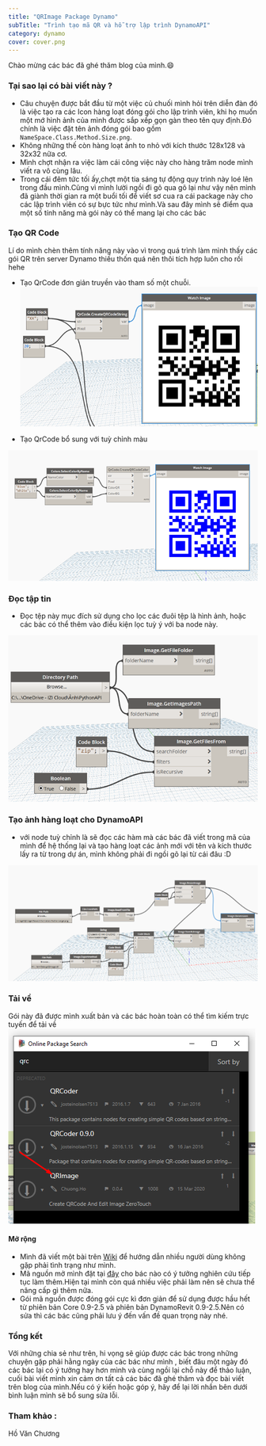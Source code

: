 ```yaml
---
title: "QRImage Package Dynamo"
subTitle: "Trình tạo mã QR và hỗ trợ lập trình DynamoAPI"
category: dynamo
cover: cover.png
---
```


Chào mừng các bác đã ghé thăm blog của mình.😄

### Tại sao lại có bài viết này ?

- Câu chuyện được bắt đầu từ một việc củ chuối mình hỏi trên diễn đàn đó là việc tạo ra các Icon hàng loạt đóng gói cho lập trình viên, khi họ muốn một mớ hình ảnh của mình được sắp xếp gọn gàn theo tên quy định.Đó chính là việc đặt tên ảnh đóng gói bao gồm `NameSpace.Class.Method.Size.png`.
- Không những thế còn hàng loạt ảnh to nhỏ với kích thước 128x128 và 32x32 nữa cơ.
- Mình chợt nhận ra việc làm cái công việc này cho hàng trăm node mình viết ra vô cùng lâu.
- Trong cái đêm tức tối ấy,chợt một tia sáng tự động quy trình này loé lên trong đầu mình.Cũng vì mình lười ngồi đi gõ qua gõ lại như vậy nên mình đã giành thời gian ra một buổi tối để viết sơ cua ra cái package này cho các lập trình viên có sự bực tức như mình.Và sau đây mình sẽ điểm qua một số tính năng mà gói này có thể mang lại cho các bác 

### Tạo QR Code

Lí do mình chèn thêm tính năng này vào vì trong quá trình làm mình thấy các gói QR trên server Dynamo thiếu thốn quá nên thôi tích hợp luôn cho rồi hehe 
- Tạo QrCode đơn giản truyền vào tham số một chuỗi.
![](pic/QrCode.png)

- Tạo QrCode bổ sung với tuỳ chỉnh màu

![](pic/QrCode001.png)

### Đọc tập tin
- Đọc tệp này mục đích sử dụng cho lọc các đuôi tệp là hình ảnh, hoặc các bác có thể thêm vào điều kiện lọc tuỳ ý với ba node này.

![](pic/QrImageFile.png)

### Tạo ảnh hàng loạt cho DynamoAPI

- với node tuỳ chỉnh là sẽ đọc các hàm mà các bác đã viết trong mã của mình để hệ thống lại và tạo hàng loạt các ảnh mới với tên và kích thước lấy ra từ trong dự án, mình không phải đi ngồi gõ lại từ cái đâu :D 

![](pic/QrImage002.png)

### Tải về

Gói này đã được mình xuất bản và các bác hoàn toàn có thể tìm kiếm trực tuyến để tải về
![](pic/QrImage001.png)

#### Mở rộng

- Mình đã viết một bài trên <a href="https://github.com/DynamoDS/Dynamo/wiki/Automatically-register-batch-icons-for-Zero-Touch" target="_blank">Wiki</a>  để hướng dẫn nhiều người dùng không gặp phải tình trạng như mình.
- Mã nguồn mở mình đặt tại <a href="https://github.com/chuong9x/QRImage" target="_blank">đây</a>  cho bác nào có ý tưởng nghiên cứu tiếp tục làm thêm.Hiện tại mình còn quá nhiều việc phải làm nên sẽ chưa thể nâng cấp gì thêm nữa.
- Gói mã nguồn được đóng gói cực kì đơn giản để sử dụng được hầu hết từ phiên bản Core 0.9-2.5  và phiên bản DynamoRevit 0.9-2.5.Nên có sửa thì các bác cũng phải lưu ý đến vấn đề quan trọng này nhé.
### Tổng kết
Với những chia sẻ như trên, hi vọng sẽ giúp được các bác trong những chuyện gặp phải hằng ngày của các bác như mình , biết đâu một ngày đó các bác lại có ý tưởng hay hơn mình và cùng ngồi lại chỗ này để thảo luận, cuối bài viết mình xin cảm ơn tất cả các bác đã ghé thăm và đọc bài viết trên blog của mình.Nếu có ý kiến hoặc góp ý, hãy để lại lời nhắn bên dưới bình luận mình sẽ bổ sung sửa lỗi.
### Tham khảo :
Hồ Văn Chương